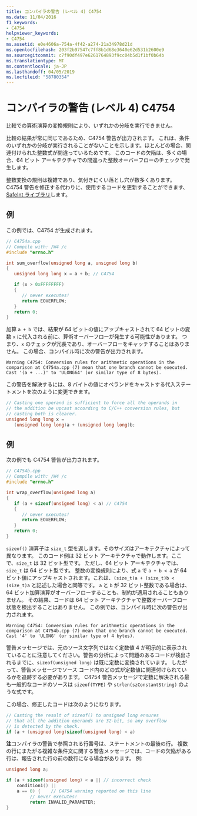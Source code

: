 ```yaml
---
title: コンパイラの警告 (レベル 4) C4754
ms.date: 11/04/2016
f1_keywords:
- C4754
helpviewer_keywords:
- C4754
ms.assetid: e0e4606a-754a-4f42-a274-21a34978d21d
ms.openlocfilehash: 203f2b97547c7ff8b1d68e3640e62d531b2600e9
ms.sourcegitcommit: c7f90df497e6261764893f9cc04b5d1f1bf0b64b
ms.translationtype: MT
ms.contentlocale: ja-JP
ms.lasthandoff: 04/05/2019
ms.locfileid: "58780354"
---
```

# <a name="compiler-warning-level-4-c4754"></a>コンパイラの警告 (レベル 4) C4754

比較での算術演算の変換規則により、いずれかの分岐を実行できません。

比較の結果が常に同じであるため、C4754 警告が出力されます。 これは、条件のいずれかの分岐が実行されることがないことを示します。ほとんどの場合、関連付けられた整数式が間違っているためです。 このコードの欠陥は、多くの場合、64 ビット アーキテクチャでの間違った整数オーバーフローのチェックで発生します。

整数変換の規則は複雑であり、気付きにくい落とし穴が数多くあります。 C4754 警告を修正する代わりに、使用するコードを更新することができます、 [SafeInt ライブラリ](../../safeint/safeint-library.md)します。

## <a name="example"></a>例

この例では、C4754 が生成されます。

```cpp
// C4754a.cpp
// Compile with: /W4 /c
#include "errno.h"

int sum_overflow(unsigned long a, unsigned long b)
{
   unsigned long long x = a + b; // C4754

   if (x > 0xFFFFFFFF)
   {
      // never executes!
      return EOVERFLOW;
   }
   return 0;
}
```

加算 `a + b` では、結果が 64 ビットの値にアップキャストされて 64 ビットの変数 `x` に代入される前に、算術オーバーフローが発生する可能性があります。 つまり、`x` のチェックが冗長であり、オーバーフローをキャッチすることはありません。 この場合、コンパイル時に次の警告が出力されます。

```Output
Warning C4754: Conversion rules for arithmetic operations in the comparison at C4754a.cpp (7) mean that one branch cannot be executed. Cast '(a + ...)' to 'ULONG64' (or similar type of 8 bytes).
```

この警告を解決するには、8 バイトの値にオペランドをキャストする代入ステートメントを次のように変更できます。

```cpp
// Casting one operand is sufficient to force all the operands in
// the addition be upcast according to C/C++ conversion rules, but
// casting both is clearer.
unsigned long long x =
   (unsigned long long)a + (unsigned long long)b;
```

## <a name="example"></a>例

次の例でも C4754 警告が出力されます。

```cpp
// C4754b.cpp
// Compile with: /W4 /c
#include "errno.h"

int wrap_overflow(unsigned long a)
{
   if (a + sizeof(unsigned long) < a) // C4754
   {
      // never executes!
      return EOVERFLOW;
   }
   return 0;
}
```

`sizeof()` 演算子は `size_t` 型を返します。そのサイズはアーキテクチャによって異なります。 このコード例は 32 ビット アーキテクチャで動作します。ここで、`size_t` は 32 ビット型です。 ただし、64 ビット アーキテクチャでは、`size_t` は 64 ビット型です。 整数の変換規則により、式 `a` で `a + b < a` が 64 ビット値にアップキャストされます。これは、`(size_t)a + (size_t)b < (size_t)a` と記述した場合と同等です。 `a` と `b` が 32 ビット整数である場合は、64 ビット加算演算がオーバーフローすることも、制約が適用されることもありません。 その結果、コードは 64 ビット アーキテクチャで整数オーバーフロー状態を検出することはありません。 この例では、コンパイル時に次の警告が出力されます。

```Output
Warning C4754: Conversion rules for arithmetic operations in the comparison at C4754b.cpp (7) mean that one branch cannot be executed. Cast '4' to 'ULONG' (or similar type of 4 bytes).
```

警告メッセージでは、元のソース文字列ではなく定数値 4 が明示的に表示されていることに注意してください。警告の分析によって問題のあるコードが検出されるまでに、`sizeof(unsigned long)` は既に定数に変換されています。 したがって、警告メッセージでソース コード内のどの式が定数値に関連付けられているかを追跡する必要があります。 C4754 警告メッセージで定数に解決される最も一般的なコードのソースは `sizeof(TYPE)` や `strlen(szConstantString)` のような式です。

この場合、修正したコードは次のようになります。

```cpp
// Casting the result of sizeof() to unsigned long ensures
// that all the addition operands are 32-bit, so any overflow
// is detected by the check.
if (a + (unsigned long)sizeof(unsigned long) < a)
```

**注**コンパイラの警告で参照される行番号は、ステートメントの最後の行。 複数の行にまたがる複雑な条件文に関する警告メッセージでは、コードの欠陥がある行は、報告された行の前の数行になる場合があります。 例:

```cpp
unsigned long a;

if (a + sizeof(unsigned long) < a || // incorrect check
    condition1() ||
    a == 0) {    // C4754 warning reported on this line
         // never executes!
         return INVALID_PARAMETER;
}
```